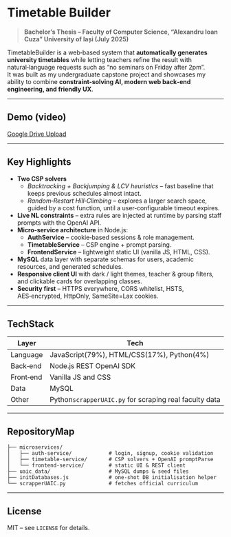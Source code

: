 Timetable Builder
=================

> **Bachelor’s Thesis – Faculty of Computer Science, “Alexandru Ioan Cuza” University of Iași (July 2025)**

TimetableBuilder is a web‑based system that **automatically generates university timetables** while letting teachers refine the result with natural‑language requests such as “no seminars on Friday after 2pm”.  
It was built as my undergraduate capstone project and showcases my ability to combine **constraint‑solving AI, modern web back‑end engineering, and friendly UX**.

--- 

## Demo (video)
[Google Drive Upload](https://drive.google.com/file/d/1Z0ixsoVTc8m_KhHaFAaUnoUuR2TfI_-r/view?usp=sharing)

---

## Key Highlights  
* **Two CSP solvers**  
  * *Backtracking + Backjumping & LCV heuristics* – fast baseline that keeps previous schedules almost intact.  
  * *Random‑Restart Hill‑Climbing* – explores a larger search space, guided by a cost function, until a user‑configurable timeout expires.  
* **Live NL constraints** – extra rules are injected at runtime by parsing staff prompts with the OpenAI API.  
* **Micro‑service architecture** in Node.js:  
  * **AuthService** – cookie‑based sessions & role management.  
  * **TimetableService** – CSP engine + prompt parsing.  
  * **FrontendService** – lightweight static UI (vanilla JS, HTML, CSS).  
* **MySQL** data layer with separate schemas for users, academic resources, and generated schedules.  
* **Responsive client UI** with dark / light themes, teacher & group filters, and clickable cards for overlapping classes.  
* **Security first** – HTTPS everywhere, CORS whitelist, HSTS, AES‑encrypted, HttpOnly, SameSite=Lax cookies.

---

## TechStack
| Layer             | Tech                                                                                                                                 |
|-------------------|---------------------------------------------------------------------------------------------------------------------------------------|
| Language          | JavaScript(79%), HTML/CSS(17%), Python(4%)                                             |
| Back‑end          | Node.js REST OpenAI SDK                                                       |
| Front‑end         | Vanilla JS and CSS                                              |
| Data              | MySQL                                                                  |
| Other             | Python`scrapperUAIC.py` for scraping real faculty data                                       |

---

## RepositoryMap
```
├── microservices/
│   ├── auth‑service/            # login, signup, cookie validation
│   ├── timetable‑service/       # CSP solvers + OpenAI promptParse
│   └── frontend‑service/        # static UI & REST client
├── uaic_data/                   # MySQL dumps & seed files
├── initDatabases.js             # one‑shot DB initialisation helper
└── scrapperUAIC.py              # fetches official curriculum
```

---


## License
MIT – see `LICENSE` for details.
